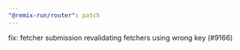```yaml
---
"@remix-run/router": patch
---
```


fix: fetcher submission revalidating fetchers using wrong key (#9166)
